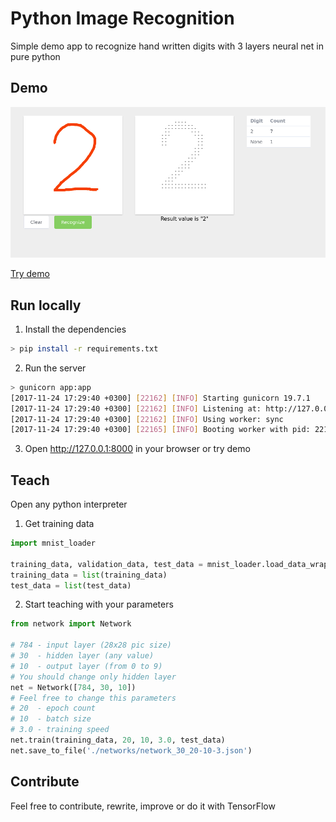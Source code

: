 # Python Image Recognition

Simple demo app to recognize hand written digits with 3 layers neural net in pure python

## Demo

![Demo screenshot](static/demo_screenshot.png)

[Try demo](https://python-image-recognition.herokuapp.com/)

## Run locally

1. Install the dependencies
```bash
> pip install -r requirements.txt
```

2. Run the server
```bash
> gunicorn app:app
[2017-11-24 17:29:40 +0300] [22162] [INFO] Starting gunicorn 19.7.1
[2017-11-24 17:29:40 +0300] [22162] [INFO] Listening at: http://127.0.0.1:8000 (22162)
[2017-11-24 17:29:40 +0300] [22162] [INFO] Using worker: sync
[2017-11-24 17:29:40 +0300] [22165] [INFO] Booting worker with pid: 22165
```

3. Open http://127.0.0.1:8000 in your browser or try demo

## Teach

Open any python interpreter

1. Get training data
```python
import mnist_loader

training_data, validation_data, test_data = mnist_loader.load_data_wrapper()
training_data = list(training_data)
test_data = list(test_data)
```

2. Start teaching with your parameters
```python
from network import Network

# 784 - input layer (28x28 pic size)
# 30  - hidden layer (any value)
# 10  - output layer (from 0 to 9) 
# You should change only hidden layer
net = Network([784, 30, 10])
# Feel free to change this parameters
# 20  - epoch count
# 10  - batch size
# 3.0 - training speed
net.train(training_data, 20, 10, 3.0, test_data)
net.save_to_file('./networks/network_30_20-10-3.json')
```

## Contribute

Feel free to contribute, rewrite, improve or do it with TensorFlow

